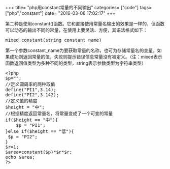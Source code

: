 +++
title= "php用constant常量的不同输出"
categories= ["code"]
tags= ["php","constant"]
date= "2016-03-06 17:02:17"
+++

<div class="entry-content">
<p align="left">第二种是使用constant()函数。它和直接使用常量名输出的效果是一样的，但函数可以动态的输出不同的常量，在使用上要灵活、方便，其语法格式如下：</p>

<pre class="code">mixed constant(string constant_name)</pre>
<p align="left">第一个参数constant_name为要获取常量的名称，也可为存储常量名的变量。如果成功则返回常量的值，失败则提示错误信息常量没有被定义。（注：mixed表示函数返回值类型为多种不同的类型，string表示参数类型为字符串类型）</p>

<pre>&lt;?php 
$p="";
//定义圆周率的两种取值
define("PI1",3.14);
define("PI2",3.142);
//定义值的精度
$height = "中";
//根据精度返回常量名，将常量变成了一个可变的常量
if($height == "中"){
    $p = "PI1";
}else if($height == "低"){
 $p = "PI2";
}
$r=1;
$area=constant($p)*$r*$r;
echo $area;
?&gt;</pre>
</div>
